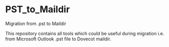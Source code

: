 PST_to_Maildir
==============

Migration from .pst to Maildir

This repository contains all tools which could be useful during migration i.e. from Microsoft Outlook .pst file to Dovecot maildir.

